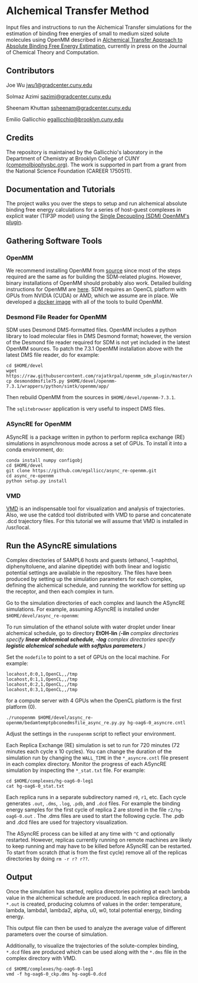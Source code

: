 # Alchemical Transfer Method

Input files and instructions to run the Alchemical Transfer simulations for the estimation of binding free energies of small to medium sized solute molecules using OpenMM described in [Alchemical Transfer Approach to Absolute Binding Free Energy Estimation](https://arxiv.org/abs/2101.07894), currently in press on the Journal of Chemical Theory and Computation.

## Contributors

Joe Wu [jwu1@gradcenter.cuny.edu](jwu1@gradcenter.cuny.edu)

Solmaz Azimi [sazimi@gradcenter.cuny.edu](sazimi@gradcenter.cuny.edu)

Sheenam Khuttan [ssheenam@gradcenter.cuny.edu](ssheenam@gradcenter.cuny.edu)

Emilio Gallicchio [egallicchio@brooklyn.cuny.edu](egallicchio@brooklyn.cuny.edu)

## Credits

The repository is maintained by the Gallicchio's laboratory in the Department of Chemistry at Brooklyn College of CUNY [(compmolbiophysbc.org)](compmolbiophysbc.org). The work is supported in part from a grant from the National Science Foundation (CAREER 1750511).


## Documentation and Tutorials

The project walks you over the steps to setup and run alchemical absolute binding free energy calculations for a series of host-guest complexes in explicit water (TIP3P model) using the [Single Decoupling (SDM) OpenMM's plugin](https://github.com/rajatkrpal/openmm_sdm_plugin).

## Gathering Software Tools

### OpenMM

We recommend installing OpenMM from [source](https://github.com/openmm/openmm) since most of the steps required are the same as for building the SDM-related plugins. However, binary installations of OpenMM should probably also work. Detailed building instructions for OpenMM are [here](http://docs.openmm.org/latest/userguide/library.html#compiling-openmm-from-source-code). SDM requires an OpenCL platform with GPUs from NVIDIA (CUDA) or AMD, which we assume are in place. We developed a [docker image](https://hub.docker.com/repository/docker/egallicchio/centos610-openmmbuilder) with all of the tools to build OpenMM. 


### Desmond File Reader for OpenMM

SDM uses Desmond DMS-formatted files. OpenMM includes a python library to load molecular files in DMS Desmond format; however, the version of the Desmond file reader required for SDM is not yet included in the latest OpenMM sources. To patch the 7.3.1 OpenMM installation above with the latest DMS file reader, do for example:

```
cd $HOME/devel
wget https://raw.githubusercontent.com/rajatkrpal/openmm_sdm_plugin/master/example/desmonddmsfile75.py
cp desmonddmsfile75.py $HOME/devel/openmm-7.3.1/wrappers/python/simtk/openmm/app/
```

Then rebuild OpenMM from the sources in ```$HOME/devel/openmm-7.3.1```.

The ```sqlitebrowser``` application is very useful to inspect DMS files.

### ASyncRE for OpenMM

ASyncRE is a package written in python to perform replica exchange (RE) simulations in asynchronous mode across a set of GPUs. To install it into a conda environment, do:

```
conda install numpy configobj
cd $HOME/devel
git clone https://github.com/egallicc/async_re-openmm.git
cd async_re-openmm
python setup.py install
```
### VMD

[VMD](http://www.ks.uiuc.edu/Research/vmd/) is an indispensable tool for visualization and analysis of trajectories. Also, we use the catdcd tool distributed with VMD to parse and concatenate .dcd trajectory files. For this tutorial we will assume that VMD is installed in /usr/local.


## Run the ASyncRE simulations

Complex directories of SAMPL6 hosts  and guests (ethanol, 1-naphthol, diphenyltoluene, and alanine dipeptide) with both linear and logistic potential settings are available in the repository. The files have been produced by setting up the simulation parameters for each complex, defining the alchemical schedule, and running the workflow for setting up the receptor, and then each complex in turn.

Go to the simulation directories of each complex and launch the ASyncRE simulations. For example, assuming ASyncRE is installed under ```$HOME/devel/async_re-openmm```:

To run simulation of the ethanol solute with water droplet under linear alchemical schedule, go to directory **EtOH-lin** *(**-lin** complex directories specify **linear alchemical schedule**, **-log** complex directories specify **logistic alchemical schedule with softplus parameters**.)*

Set the `nodefile` to point to a set of GPUs on the local machine. For example:

```
locahost,0:0,1,OpenCL,,/tmp
locahost,0:1,1,OpenCL,,/tmp
locahost,0:2,1,OpenCL,,/tmp
locahost,0:3,1,OpenCL,,/tmp
```

for a compute server with 4 GPUs when the OpenCL platform is the first platform (0).

```
./runopenmm $HOME/devel/async_re-openmm/bedamtemptpbconedmsfile_async_re.py.py hg-oag6-0_asyncre.cntl
```

Adjust the settings in the ```runopenmm``` script to reflect your environment.

Each Replica Exchange (RE) simulation is set to run for 720 minutes (72 minutes each cycle x 10 cycles). You can change the duration of the simulation run by changing the ```WALL_TIME``` in the ```*_asyncre.cntl``` file present in each complex directory.
Monitor the progress of each ASyncRE simulation by inspecting the ```*_stat.txt``` file. For example:

```
cd $HOME/complexes/hg-oag6-0-leg1
cat hg-oag6-0_stat.txt
```
Each replica runs in a separate subdirectory named ```r0```, ```r1```, etc. Each cycle generates ```.out```, ```.dms```, ```.log```, ```.pdb```, and ```.dcd``` files. For example the binding energy samples for the first cycle of replica 2 are stored in the file ```r2/hg-oag6-0.out``` . The .dms files are used to start the following cycle. The .pdb and .dcd files are used for trajectory visualization.
 
The ASyncRE process can be killed at any time with ```^C``` and optionally restarted. However, replicas currently running on remote machines are likely to keep running and may have to be killed before ASyncRE can be restarted. To start from scratch (that is from the first cycle) remove all of the replicas directories by doing ```rm -r r? r??```.

## Output

Once the simulation has started, replica directories pointing at each lambda value in the alchemical schedule are produced. 
In each replica directory, a  ```*.out``` is created, producing columns of values in the order: temperature, lambda, lambda1, lambda2, alpha, u0, w0, total potential energy, binding energy.

This output file can then be used to analyze the average value of different parameters over the course of simulation.

Additionally, to visualize the trajectories of the solute-complex binding, ```*.dcd``` files are produced which can be used along with the ```*.dms``` file in the complex directory with VMD.

```
cd $HOME/complexes/hg-oag6-0-leg1
vmd -f hg-oag6-0_ckp.dms hg-oag6-0.dcd
```
